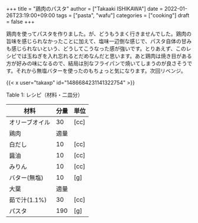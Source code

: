 +++
title = "鶏肉のパスタ"
author = ["Takaaki ISHIKAWA"]
date = 2022-01-26T23:19:00+09:00
tags = ["pasta", "wafu"]
categories = ["cooking"]
draft = false
+++

鶏肉を使ってパスタを作りました。が、どうもうまく行きませんでした。鶏肉の旨味を感じられなかったことに加えて、塩味一辺倒な感じで、パスタ自体の甘みも感じられないという、どうしてこうなった感が強いです。とりあえず、このレシピでは玉ねぎを入れ忘れるとだめなんだと思います。あと鶏肉は焼き目がある方が好みの味になるので、結局は別なフライパンで焼いてしまうのが良さそうです。それから無塩バターを使ったのもちょっと気になります。次回リベンジ。  

{{< x user="takaxp" id="1486684231141322754" >}}  

<div class="table-caption">
  <span class="table-number">Table 1</span>:
  レシピ（材料・二皿分）
</div>

| 材料      | 分量 | 単位 |
|---------|----|----|
| オリーブオイル | 30  | [cc] |
| 鶏肉      | 適量 |      |
| 白だし    | 10  | [cc] |
| 醤油      | 10  | [cc] |
| みりん    | 10  | [cc] |
| バター(無塩) | 10  | [g]  |
| 大葉      | 適量 |      |
| 茹で汁(1.1%) | 30  | [cc] |
| パスタ    | 190 | [g]  |

